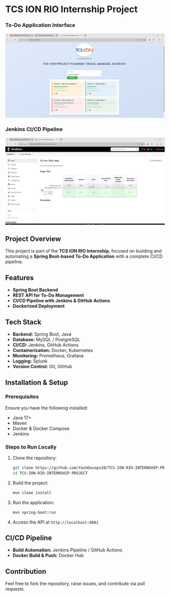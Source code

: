 # TCS ION RIO Internship Project



### To-Do Application Interface
![TCS-ION Project Planner](screenshots/ToDo-Screenshot.png)

### Jenkins CI/CD Pipeline
![Jenkins Pipeline](screenshots/CICD-Pipeline.png)
## Project Overview
This project is part of the **TCS ION RIO Internship**, focused on building and automating a **Spring Boot-based To-Do Application** with a complete CI/CD pipeline.

## Features
- **Spring Boot Backend**
- **REST API for To-Do Management**
- **CI/CD Pipeline with Jenkins & GitHub Actions**
- **Dockerized Deployment**


## Tech Stack
- **Backend:** Spring Boot, Java
- **Database:** MySQL / PostgreSQL
- **CI/CD:** Jenkins, GitHub Actions
- **Containerization:** Docker, Kubernetes
- **Monitoring:** Prometheus, Grafana
- **Logging:** Splunk
- **Version Control:** Git, GitHub

## Installation & Setup
### Prerequisites
Ensure you have the following installed:
- Java 17+
- Maven
- Docker & Docker Compose
- Jenkins 

### Steps to Run Locally
1. Clone the repository:
   ```sh
   git clone https://github.com/YashDevops20/TCS-ION-RIO-INTERNSHIP-PROJECT.git
   cd TCS-ION-RIO-INTERNSHIP-PROJECT
   ```
2. Build the project:
   ```sh
   mvn clean install
   ```
3. Run the application:
   ```sh
   mvn spring-boot:run
   ```
4. Access the API at `http://localhost:8081`

## CI/CD Pipeline
- **Build Automation:** Jenkins Pipeline / GitHub Actions
- **Docker Build & Push:** Docker Hub 


## Contribution
Feel free to fork the repository, raise issues, and contribute via pull requests.

